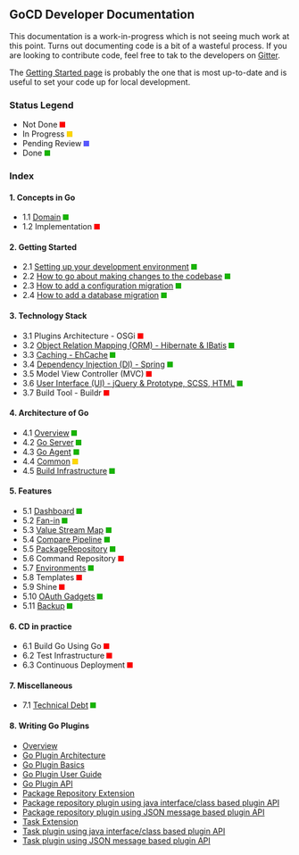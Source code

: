 ## GoCD Developer Documentation

This documentation is a work-in-progress which is not seeing much work at this point. Turns out documenting code is a bit of a wasteful process. If you are looking to contribute code, feel free to tak to the developers on [Gitter](https://gitter.im/gocd/gocd).

The [Getting Started page](2/2.1.md) is probably the one that is most up-to-date and is useful to set your code up for local development.

### Status Legend

* Not Done ![NOT DONE](./images/red.png)
* In Progress ![IN PROGRESS](images/yellow.png)
* Pending Review ![PENDING REVIEW](images/blue.png)
* Done ![DONE](images/green.png)


### Index

#### 1. Concepts in Go
* 1.1 [Domain](1/1.1.md) ![DONE](images/green.png)
* 1.2 Implementation ![NOT DONE](images/red.png)

#### 2. Getting Started
* 2.1 [Setting up your development environment](./2/2.1.md) ![DONE](images/green.png)
* 2.2 [How to go about making changes to the codebase](./2/2.2.md) ![DONE](images/green.png)
* 2.3 [How to add a configuration migration](./2/2.3.md) ![DONE](images/green.png)
* 2.4 [How to add a database migration](./2/2.4.md) ![DONE](images/green.png)

#### 3. Technology Stack
* 3.1 Plugins Architecture - OSGi ![NOT DONE](images/red.png)
* 3.2 [Object Relation Mapping (ORM) - Hibernate & IBatis](3/3.2.md) ![DONE](images/green.png)
* 3.3 [Caching - EhCache](3/3.3.md) ![DONE](images/green.png)
* 3.4 [Dependency Injection (DI) - Spring](3/3.4.md) ![DONE](images/green.png)
* 3.5 Model View Controller (MVC) ![NOT DONE](images/red.png)
* 3.6 [User Interface (UI) - jQuery & Prototype, SCSS, HTML](3/3.6.md) ![DONE](images/green.png)
* 3.7 Build Tool - Buildr ![NOT DONE](images/red.png)

#### 4. Architecture of Go
* 4.1 [Overview](4/4.1.md) ![IN PROGRESS](images/green.png)
* 4.2 [Go Server](4/4.2.md) ![DONE](images/green.png)
* 4.3 [Go Agent](4/4.3.md) ![DONE](images/green.png)
* 4.4 [Common](4/4.4.md) ![IN PROGRESS](images/yellow.png)
* 4.5 [Build Infrastructure](4/4.5.md) ![DONE](images/green.png)

#### 5. Features
* 5.1 [Dashboard](5/5.1.md) ![DONE](images/green.png)
* 5.2 [Fan-in](5/5.2.md) ![DONE](images/green.png)
* 5.3 [Value Stream Map](5/5.3.md) ![DONE](images/green.png)
* 5.4 [Compare Pipeline](5/5.4.md) ![DONE](images/green.png)
* 5.5 [PackageRepository](5/5.5.md) ![DONE](images/green.png)
* 5.6 Command Repository ![NOT DONE](images/red.png)
* 5.7 [Environments](5/5.7.md) ![DONE](images/green.png)
* 5.8 Templates ![NOT DONE](images/red.png)
* 5.9 Shine ![NOT DONE](images/red.png)
* 5.10 [OAuth Gadgets](5/5.10.md) ![DONE](images/green.png)
* 5.11 [Backup](5/5.11.md) ![DONE](images/green.png)

#### 6. CD in practice

* 6.1 Build Go Using Go ![NOT DONE](images/red.png)
* 6.2 Test Infrastructure ![NOT DONE](images/red.png)
* 6.3 Continuous Deployment ![NOT DONE](images/red.png)

#### 7. Miscellaneous
   * 7.1 [Technical Debt](7/7.1.md) ![DONE](images/green.png)

#### 8. Writing Go Plugins
* [Overview](writing_go_plugins/overview.md)
* [Go Plugin Architecture](4/4.4.1.md)
* [Go Plugin Basics](writing_go_plugins/go_plugins_basics.md)
* [Go Plugin User Guide](https://docs.gocd.org/current/extension_points/plugin_user_guide.html)
* [Go Plugin API](writing_go_plugins/go_plugin_api.md)
* [Package Repository Extension](https://docs.gocd.org/current/extension_points/package_repository_extension.html)
* [Package repository plugin using java interface/class based plugin API](writing_go_plugins/package_material/writing_go_package_material_plugin.md)
* [Package repository plugin using JSON message based plugin API](writing_go_plugins/package_material/json_message_based_package_material_extension.md)
* [Task Extension](https://docs.gocd.org/current/extension_points/task_extension.html)
* [Task plugin using java interface/class based plugin API](writing_go_plugins/task/writing_go_task_plugins.md)
* [Task plugin using JSON message based plugin API](writing_go_plugins/task/json_message_based_task_extension.md)
